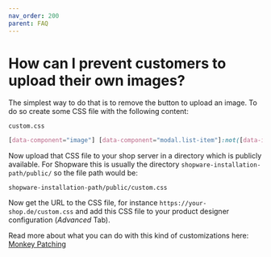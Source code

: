 ```yaml
---
nav_order: 200
parent: FAQ
---
```


# How can I prevent customers to upload their own images?

The simplest way to do that is to remove the button to upload an image. 
To do so create some CSS file with the following content:

`custom.css`

```css
[data-component="image"] [data-component="modal.list-item"]:not([data-image-id]) { display: none; }
```

Now upload that CSS file to your shop server in a directory which is publicly available.
For Shopware this is usually the directory `shopware-installation-path/public/` so the file path would be:

`shopware-installation-path/public/custom.css`

Now get the URL to the CSS file, for instance
`https://your-shop.de/custom.css` and add this CSS file to your product designer configuration (*Advanced* Tab).

Read more about what you can do with this kind of customizations here:
[Monkey Patching](/customizations/monkey-patching.html)
